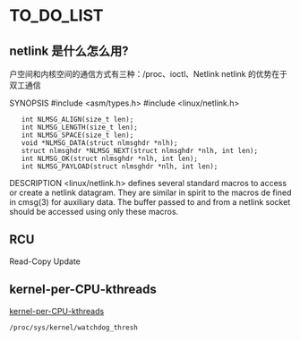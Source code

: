 TO_DO_LIST
=======

netlink 是什么怎么用?
------


户空间和内核空间的通信方式有三种：/proc、ioctl、Netlink
netlink 的优势在于双工通信



SYNOPSIS
       #include <asm/types.h>
       #include <linux/netlink.h>

       int NLMSG_ALIGN(size_t len);
       int NLMSG_LENGTH(size_t len);
       int NLMSG_SPACE(size_t len);
       void *NLMSG_DATA(struct nlmsghdr *nlh);
       struct nlmsghdr *NLMSG_NEXT(struct nlmsghdr *nlh, int len);
       int NLMSG_OK(struct nlmsghdr *nlh, int len);
       int NLMSG_PAYLOAD(struct nlmsghdr *nlh, int len);

DESCRIPTION
       <linux/netlink.h>  defines  several  standard macros to access or create a netlink datagram.  They are similar in spirit to the macros de
       fined in cmsg(3) for auxiliary data.  The buffer passed to and from a netlink socket should be accessed using only these macros.



RCU
--------

Read-Copy Update


kernel-per-CPU-kthreads
------

[kernel-per-CPU-kthreads](https://elixir.bootlin.com/linux/v4.14.181/source/Documentation/kernel-per-CPU-kthreads.txt)

	
	/proc/sys/kernel/watchdog_thresh
	










